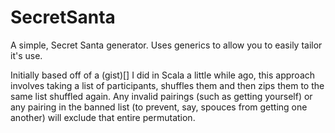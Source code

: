 SecretSanta
===========

A simple, Secret Santa generator. Uses generics to allow you to easily tailor it's use.

Initially based off of a (gist)[] I did in Scala a little while ago, this approach involves taking a list of participants, shuffles them and then zips them to the same list shuffled again. Any invalid pairings (such as getting yourself) or any pairing in the banned list (to prevent, say, spouces from getting one another) will exclude that entire permutation.
